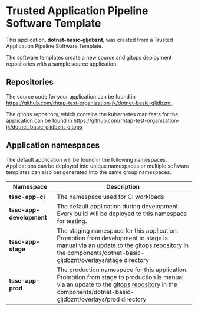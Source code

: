# Trusted Application Pipeline Software Template

This application, **dotnet-basic-gljdbznt**, was created from a Trusted Application Pipeline Software Template.

The software templates create a new source and gitops deployment repositories with a sample source application. 

## Repositories

The source code for your application can be found in [https://github.com/rhtap-test-organization-jk/dotnet-basic-gljdbznt ](https://github.com/rhtap-test-organization-jk/dotnet-basic-gljdbznt ).
 
The gitops repository, which contains the kubernetes manifests for the application can be found in 
[https://github.com/rhtap-test-organization-jk/dotnet-basic-gljdbznt-gitops ](https://github.com/rhtap-test-organization-jk/dotnet-basic-gljdbznt-gitops ) 

## Application namespaces 

The default application will be found in the following namespaces. Applications can be deployed into unique namespaces or multiple software templates can also bet generated into the same group namespaces.  

|  Namespace   |  Description   |  
| -------- | -------- |
| **tssc-app-ci** | The namespace used for CI workloads |
| **tssc-app-development** | The default application during development. Every build will be deployed to this namespace for testing. |
| **tssc-app-stage** | The staging namespace for this application. Promotion from development to stage is manual via an update to the [gitops repository](https://github.com/rhtap-test-organization-jk/dotnet-basic-gljdbznt-gitops ) in the components/dotnet-basic-gljdbznt/overlays/stage directory |
| **tssc-app-prod** | The production namespace for this application. Promotion from stage to production is manual via an update to the [gitops repository](https://github.com/rhtap-test-organization-jk/dotnet-basic-gljdbznt-gitops ) in the components/dotnet-basic-gljdbznt/overlays/prod directory |